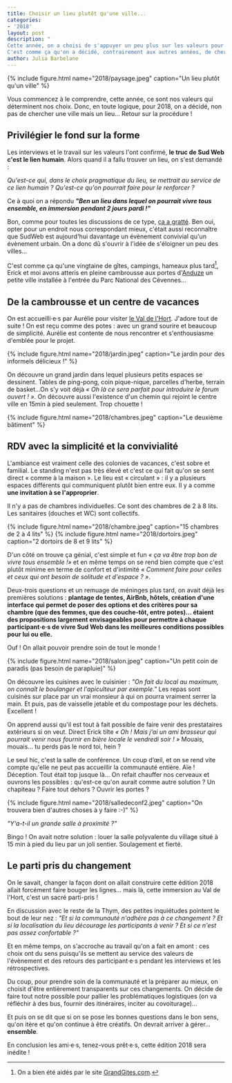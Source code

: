 ```yaml
---
title: Choisir un lieu plutôt qu'une ville...
categories:
- '2018'
layout: post
description: "
Cette année, on a choisi de s'appuyer un peu plus sur les valeurs pour faire nos choix.   
C'est comme ça qu'on a décidé, contrairement aux autres années, de chercher un lieu plutôt qu'un ville... Retour sur la procédure !"
author: Julia Barbelane
---
```

{% include figure.html name="2018/paysage.jpeg" caption="Un lieu plutôt qu'un ville" %}

Vous commencez à le comprendre, cette année, ce sont nos valeurs qui déterminent nos choix. Donc, en toute logique, pour 2018, on a décidé, non pas de chercher une ville mais un lieu... Retour sur la procédure !

## Privilégier le fond sur la forme

Les interviews et le travail sur les valeurs l'ont confirmé, **le truc de Sud Web c'est le lien humain**. Alors quand il a fallu trouver un lieu, on s'est demandé : 

*Qu'est-ce qui, dans le choix pragmatique du lieu, se mettrait au service de ce lien humain ? Qu'est-ce qu'on pourrait faire pour le renforcer ?* 

Ce à quoi on a répondu ***"Ben un lieu dans lequel on pourrait vivre tous ensemble, en immersion pendant 2 jours pardi !"***

Bon, comme pour toutes les discussions de ce type, [ça a gratté](https://sudweb.fr/blog/2018/un-we-pour-mieux-faire-ensemble/). Ben oui, opter pour un endroit nous correspondant mieux, c'était aussi reconnaître que SudWeb est aujourd'hui davantage un évènement convivial qu'un évènement urbain. On a donc dû s'ouvrir à l'idée de s'éloigner un peu des villes...

C'est comme ça qu'une vingtaine de gîtes, campings, hameaux plus tard[^1], Erick et moi avons atteris en pleine cambrousse aux portes d'[Anduze](http://www.openstreetmap.org/search?query=anduze#map=14/44.0540/3.9768&layers=N) un petite ville installée à l'entrée du Parc National des Cévennes...

[^1]: On a bien été aidés par le site [GrandGites.com](https://www.grandsgites.com/).

## De la cambrousse et un centre de vacances
On est accueilli·e·s par Aurélie pour visiter [le Val de l'Hort](http://valdelhort.com/galeries.de.photos-39.php).
J'adore tout de suite ! On est reçu comme des potes : avec un grand sourire et beaucoup de simplicité. Aurélie est contente de nous rencontrer et s'enthousiasme d'emblée pour le projet.

{% include figure.html name="2018/jardin.jpeg" caption="Le jardin pour des informels délicieux !" %}

On découvre un grand jardin dans lequel plusieurs petits espaces se dessinent. Tables de ping-pong, coin pique-nique, parcelles d'herbe, terrain de basket...On s'y voit déjà *« Oh là ce sera parfait pour introduire le forum ouvert ! »*. On découvre aussi l'existence d'un chemin qui rejoint le centre ville en 15min à pied seulement. Trop chouette !

{% include figure.html name="2018/chambres.jpeg" caption="Le deuxième bâtiment" %}

## RDV avec la simplicité et la convivialité

L'ambiance est vraiment celle des colonies de vacances, c'est sobre et familial. Le standing n'est pas très élevé et c'est ce qui fait qu'on se sent direct « comme à la maison ». Le lieu est « circulant » : il y a plusieurs espaces différents qui communiquent plutôt bien entre eux. Il y a comme **une invitation à se l'approprier**.

Il n'y a pas de chambres individuelles. Ce sont des chambres de 2 à 8 lits. Les sanitaires (douches et WC) sont collectifs.

{% include figure.html name="2018/chambre.jpeg" caption="15 chambres de 2 à 4 lits" %}
{% include figure.html name="2018/dortoirs.jpeg" caption="2 dortoirs de 8 et 9 lits" %}

D'un côté on trouve ça génial, c'est simple et fun *« ça va être trop bon de vivre tous ensemble !»* et en même temps on se rend bien compte que c'est plutôt minime en terme de confort et d'intimité *« Comment faire pour celles et ceux qui ont besoin de solitude et d'espace ? »*.

Deux-trois questions et un remuage de méninges plus tard, on avait déjà les premières solutions : **plantage de tentes, AirBnb, hôtels, création d'une interface qui permet de poser des options et des critères pour sa chambre (que des femmes, que des couche-tôt, entre potes)... étaient des propositions largement envisageables pour permettre à chaque participant·e·s de vivre Sud Web dans les meilleures conditions possibles pour lui ou elle.**

Ouf ! On allait pouvoir prendre soin de tout le monde !

{% include figure.html name="2018/salon.jpeg" caption="Un petit coin de paradis (pas besoin de parapluie)" %}

On découvre les cuisines avec le cuisinier : *"On fait du local au maximum, on connaît le boulanger et l'apiculteur par exemple."*
Les repas sont cuisinés sur place par un vrai monsieur à qui on pourra vraiment serrer la main. Et puis, pas de vaisselle jetable et du compostage pour les déchets. Excellent !  

On apprend aussi qu'il est tout à fait possible de faire venir des prestataires extérieurs si on veut. Direct Erick tilte *« Oh ! Mais j'ai un ami brasseur qui pourrait venir nous fournir en bière locale le vendredi soir ! »* Mouais, mouais... tu perds pas le nord toi, hein ?

Le seul hic, c'est la salle de conférence. Un coup d’œil, et on se rend vite compte qu'elle ne peut pas accueillir la communauté entière. Aïe ! Déception. Tout était top jusque là… On refait chauffer nos cerveaux et ouvrons les possibles : qu'est-ce qu'on aurait comme autre solution ? Un chapiteau ? Faire tout dehors ? Ouvrir les portes ? 

{% include figure.html name="2018/salledeconf2.jpeg" caption="On trouvera bien d'autres choses à y faire :-)" %}

*"Y'a-t-il un grande salle à proximité ?"*

Bingo ! On avait notre solution : louer la salle polyvalente du village situé à 15 min à pied du lieu par un joli sentier. Soulagement et fierté.

## Le parti pris du changement

On le savait, changer la façon dont on allait construire cette édition 2018 allait forcément faire bouger les lignes… mais là, cette immersion au Val de l'Hort, c'est un sacré parti-pris !

En discussion avec le reste de la Thym, des petites inquiétudes pointent le bout de leur nez : *"Et si la communauté n'adhére pas à ce changement ? Et si la localisation du lieu décourage les participants à venir ? Et si ce n'est pas assez confortable ?"*

Et en même temps, on s'accroche au travail qu'on a fait en amont : ces choix ont du sens puisqu'ils se mettent au service des valeurs de l'évènement et des retours des participant·e·s pendant les interviews et les rétrospectives.

Du coup, pour prendre soin de la communauté et la préparer au mieux, on choisit d'être entièrement transparents sur ces changements. On décide de faire tout notre possible pour pallier les problématiques logistiques (on va réfléchir à des bus, fournir des itinéraires, inciter au covoiturage)…  

Et puis on se dit que si on se pose les bonnes questions dans le bon sens, qu'on itère et qu'on continue à être créatifs. On devrait arriver à gérer… **ensemble**.

En conclusion les ami·e·s, tenez-vous prêt·e·s, cette édition 2018 sera inédite !

